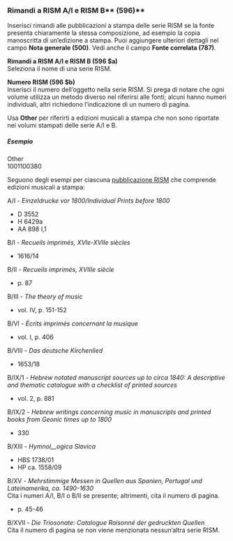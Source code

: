 ### Rimandi a RISM A/I e RISM B** (596)**  

Inserisci rimandi alle pubblicazioni a stampa delle serie RISM se la fonte presenta chiaramente la stessa composizione, ad esempio la copia manoscritta di un’edizione a stampa. Puoi aggiungere ulteriori dettagli nel campo **Nota generale (500)**. Vedi anche il campo **Fonte correlata (787)**.

**Rimandi a RISM A/I e RISM B (596 $a)**  
Seleziona il nome di una serie RISM.

**Numero RISM (596 $b)**  
Inserisci il numero dell’oggetto nella serie RISM. Si prega di notare che ogni volume utilizza un metodo diverso nel riferirsi alle fonti; alcuni hanno numeri individuali, altri richiedono l’indicazione di un numero di pagina.

Usa  **Other** per riferirti a edizioni musicali a stampa che non sono riportate nei volumi stampati delle serie A/I e B.

##### Esempio  
Other  
1001100380

Seguono degli esempi per ciascuna [pubblicazione RISM](http://www.rism.info/en/publications.html) che comprende edizioni musicali a stampa:

A/I - _Einzeldrucke vor 1800/Individual Prints before 1800_

- D 3552
- H 6429a
- AA 898 I,1

B/I - _Recueils imprimés, XVIe-XVIIe siècles_

- 1616/14

B/II - _Recueils imprimés, XVIIIe siècle_

- p. 87

B/III - _The theory of music_

- vol. IV, p. 151-152

B/VI - _Écrits imprimés concernant la musique_

- vol. I, p. 406

B/VIII - _Das deutsche Kirchenlied_

- 1653/18

B/IX/1 - _Hebrew notated manuscript sources up to circa 1840: A descriptive and thematic catalogue with a checklist of printed sources_

- vol. 2, p. 881

B/IX/2 - _Hebrew writings concerning music in manuscripts and printed books from Geonic times up to 1800_

- 330

B/XIII - _Hymnol__ogica Slavica_

- HBS 1738/01
- HP ca. 1558/09

B/XV - _Mehrstimmige Messen in Quellen aus Spanien, Portugal und Lateinamerika, ca. 1490-1630_  
Cita i numeri A/I, B/I o B/II se presente; altrimenti, cita il numero di pagina.

- p. 45-46

B/XVII - _Die Triosonate: Catalogue Raisonné der gedruckten Quellen_  
Cita il numero di pagina se non viene menzionata nessun’altra serie RISM.
